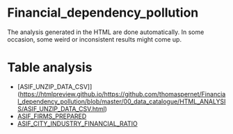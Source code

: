 # Financial_dependency_pollution

The analysis generated in the HTML are done automatically. In some occasion, some weird or inconsistent results might come up.

# Table analysis

- [ASIF_UNZIP_DATA_CSV]](https://htmlpreview.github.io/https://github.com/thomaspernet/Financial_dependency_pollution/blob/master/00_data_catalogue/HTML_ANALYSIS/ASIF_UNZIP_DATA_CSV.html)
- [ASIF_FIRMS_PREPARED](https://htmlpreview.github.io/https://github.com/thomaspernet/Financial_dependency_pollution/blob/master/00_data_catalogue/HTML_ANALYSIS/ASIF_FIRMS_PREPARED.html)
- [ASIF_CITY_INDUSTRY_FINANCIAL_RATIO](https://htmlpreview.github.io/https://github.com/thomaspernet/Financial_dependency_pollution/blob/master/00_data_catalogue/HTML_ANALYSIS/ASIF_CITY_INDUSTRY_FINANCIAL_RATIO.html)